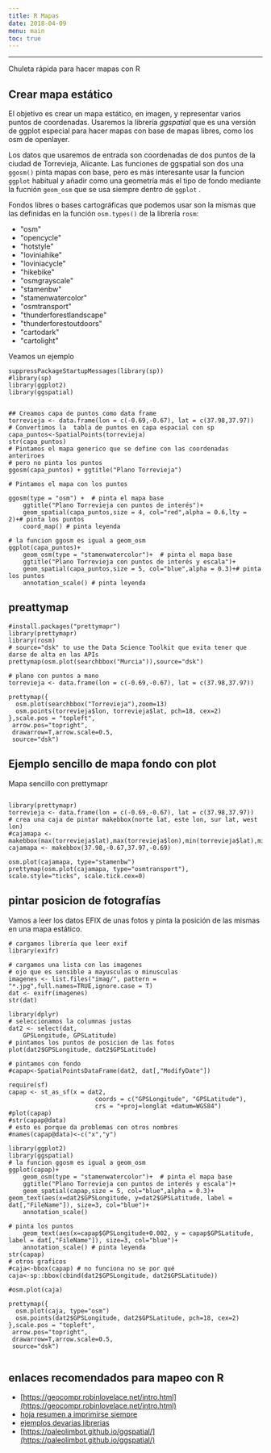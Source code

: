 ```yaml
---
title: R Mapas
date: 2018-04-09
menu: main
toc: true
---
```


***
Chuleta rápida para hacer mapas con R

## Crear mapa estático

El objetivo es crear un mapa estático, en imagen, y representar varios puntos de coordenadas.
Usaremos la librería *ggspatial* que es una versión de ggplot especial para hacer mapas con base de mapas libres, como los osm de openlayer.

Los datos que usaremos de entrada son coordenadas de dos puntos de la ciudad de Torrevieja, Alicante.
Las funciones de ggspatial son dos una `ggosm()` pinta mapas con base, pero es más interesante usar la funcion `ggplot` habitual y añadir como una geometría más el tipo de fondo mediante la fucnión `geom_osm` que se usa siempre dentro de `ggplot` .


Fondos libres o bases cartográficas que podemos usar son la mismas que las definidas en la función `osm.types()` de la librería `rosm`:

 - "osm"
 - "opencycle"
 - "hotstyle"
 - "loviniahike"
 - "loviniacycle"
 - "hikebike"
 - "osmgrayscale"
 - "stamenbw"
 - "stamenwatercolor"
 - "osmtransport"
 - "thunderforestlandscape"
 - "thunderforestoutdoors"
 - "cartodark"
 - "cartolight"
 
 
Veamos un ejemplo

```{r mapa_estatico1}
suppressPackageStartupMessages(library(sp))
#library(sp)
library(ggplot2)
library(ggspatial)


## Creamos capa de puntos como data frame
torrevieja <- data.frame(lon = c(-0.69,-0.67), lat = c(37.98,37.97))
# Convertimos la  tabla de puntos en capa espacial con sp
capa_puntos<-SpatialPoints(torrevieja)
str(capa_puntos)
# Pintamos el mapa generico que se define con las coordenadas anteriroes
# pero no pinta los puntos
ggosm(capa_puntos) + ggtitle("Plano Torrevieja")

# Pintamos el mapa con los puntos

ggosm(type = "osm") +  # pinta el mapa base
    ggtitle("Plano Torrevieja con puntos de interés")+
    geom_spatial(capa_puntos,size = 4, col="red",alpha = 0.6,lty = 2)+# pinta los puntos
    coord_map() # pinta leyenda 

# la funcion ggosm es igual a geom_osm
ggplot(capa_puntos)+
    geom_osm(type = "stamenwatercolor")+  # pinta el mapa base
    ggtitle("Plano Torrevieja con puntos de interés y escala")+
    geom_spatial(capa_puntos,size = 5, col="blue",alpha = 0.3)+# pinta los puntos
    annotation_scale() # pinta leyenda 

```
## preattymap

```{r}
#install.packages("prettymapr")
library(prettymapr)
library(rosm)
# source="dsk" to use the Data Science Toolkit que evita tener que darse de alta en las APIs
prettymap(osm.plot(searchbbox("Murcia")),source="dsk")

# plano con puntos a mano
torrevieja <- data.frame(lon = c(-0.69,-0.67), lat = c(37.98,37.97))

prettymap({
  osm.plot(searchbbox("Torrevieja"),zoom=13)
  osm.points(torrevieja$lon, torrevieja$lat, pch=18, cex=2)
},scale.pos = "topleft",
 arrow.pos="topright",
 drawarrow=T,arrow.scale=0.5,
 source="dsk")

```

## Ejemplo sencillo de mapa fondo con plot

Mapa sencillo con prettymapr
```{r}

library(prettymapr)
torrevieja <- data.frame(lon = c(-0.69,-0.67), lat = c(37.98,37.97))
# crea una caja de pintar makebbox(norte lat, este lon, sur lat, west lon)
#cajamapa <- makebbox(max(torrevieja$lat),max(torrevieja$lon),min(torrevieja$lat),min(torrevieja$lon))
cajamapa <- makebbox(37.98,-0.67,37.97,-0.69)

osm.plot(cajamapa, type="stamenbw")
prettymap(osm.plot(cajamapa, type="osmtransport"), scale.style="ticks", scale.tick.cex=0)

```

## pintar posicion de fotografías
Vamos a leer los datos EFIX de unas fotos y pinta la posición de las mismas en una mapa estático.

```{r}
# cargamos librería que leer exif
library(exifr)

# cargamos una lista con las imagenes
# ojo que es sensible a mayusculas o minusculas
imagenes <- list.files("imag/", pattern = "*.jpg",full.names=TRUE,ignore.case = T)
dat <- exifr(imagenes)
str(dat)

library(dplyr)
# seleccionamos la columnas justas
dat2 <- select(dat,
	GPSLongitude, GPSLatitude)
# pintamos los puntos de posicion de las fotos
plot(dat2$GPSLongitude, dat2$GPSLatitude)

# pintamos con fondo
#capap<-SpatialPointsDataFrame(dat2, dat[,"ModifyDate"])

require(sf)
capap <- st_as_sf(x = dat2, 
                        coords = c("GPSLongitude", "GPSLatitude"),
                        crs = "+proj=longlat +datum=WGS84")
#plot(capap)
#str(capap@data)
# esto es porque da problemas con otros nombres
#names(capap@data)<-c("x","y")

library(ggplot2)
library(ggspatial)
# la funcion ggosm es igual a geom_osm
ggplot(capap)+
    geom_osm(type = "stamenwatercolor")+  # pinta el mapa base
    ggtitle("Plano Torrevieja con puntos de interés y escala")+
    geom_spatial(capap,size = 5, col="blue",alpha = 0.3)+
geom_text(aes(x=dat2$GPSLongitude, y=dat2$GPSLatitude, label = dat[,"FileName"]), size=3, col="blue")+ 
    annotation_scale()

# pinta los puntos
    geom_text(aes(x=capap$GPSLongitude+0.002, y = capap$GPSLatitude, label = dat[,"FileName"]), size=3, col="blue")+ 
    annotation_scale() # pinta leyenda 
str(capap)
# otros graficos
#caja<-bbox(capap) # no funciona no se por qué
caja<-sp::bbox(cbind(dat2$GPSLongitude, dat2$GPSLatitude))

#osm.plot(caja)

prettymap({
  osm.plot(caja, type="osm")
  osm.points(dat2$GPSLongitude, dat2$GPSLatitude, pch=18, cex=2)
},scale.pos = "topleft",
 arrow.pos="topright",
 drawarrow=T,arrow.scale=0.5,
 source="dsk")


```

## enlaces recomendados para mapeo con R

 - [https://geocompr.robinlovelace.net/intro.html](https://geocompr.robinlovelace.net/intro.html)
 - [hoja resumen a imprimirse siempre](https://www.maths.lancs.ac.uk/~rowlings/Teaching/UseR2012/cheatsheet.html)
 - [ejemplos devarias librerias](https://bhaskarvk.github.io/user2017.geodataviz/notebooks/02-Static-Maps.nb.html)
 - [https://paleolimbot.github.io/ggspatial/](https://paleolimbot.github.io/ggspatial/)
 